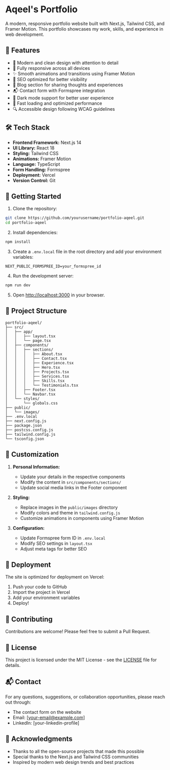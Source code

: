 # Aqeel's Portfolio

A modern, responsive portfolio website built with Next.js, Tailwind CSS, and Framer Motion. This portfolio showcases my work, skills, and experience in web development.

## 🌟 Features

- 🎨 Modern and clean design with attention to detail
- 📱 Fully responsive across all devices
- ✨ Smooth animations and transitions using Framer Motion
- 🎯 SEO optimized for better visibility
- 📝 Blog section for sharing thoughts and experiences
- 📬 Contact form with Formspree integration
- 🌙 Dark mode support for better user experience
- 🚀 Fast loading and optimized performance
- 🔍 Accessible design following WCAG guidelines

## 🛠️ Tech Stack

- **Frontend Framework:** Next.js 14
- **UI Library:** React 18
- **Styling:** Tailwind CSS
- **Animations:** Framer Motion
- **Language:** TypeScript
- **Form Handling:** Formspree
- **Deployment:** Vercel
- **Version Control:** Git

## 🚀 Getting Started

1. Clone the repository:
```bash
git clone https://github.com/yourusername/portfolio-aqeel.git
cd portfolio-aqeel
```

2. Install dependencies:
```bash
npm install
```

3. Create a `.env.local` file in the root directory and add your environment variables:
```env
NEXT_PUBLIC_FORMSPREE_ID=your_formspree_id
```

4. Run the development server:
```bash
npm run dev
```

5. Open [http://localhost:3000](http://localhost:3000) in your browser.

## 📁 Project Structure

```
portfolio-aqeel/
├── src/
│   ├── app/
│   │   ├── layout.tsx
│   │   └── page.tsx
│   ├── components/
│   │   ├── sections/
│   │   │   ├── About.tsx
│   │   │   ├── Contact.tsx
│   │   │   ├── Experience.tsx
│   │   │   ├── Hero.tsx
│   │   │   ├── Projects.tsx
│   │   │   ├── Services.tsx
│   │   │   ├── Skills.tsx
│   │   │   └── Testimonials.tsx
│   │   ├── Footer.tsx
│   │   └── Navbar.tsx
│   └── styles/
│       └── globals.css
├── public/
│   └── images/
├── .env.local
├── next.config.js
├── package.json
├── postcss.config.js
├── tailwind.config.js
└── tsconfig.json
```

## 🎨 Customization

1. **Personal Information:**
   - Update your details in the respective components
   - Modify the content in `src/components/sections/`
   - Update social media links in the Footer component

2. **Styling:**
   - Replace images in the `public/images` directory
   - Modify colors and theme in `tailwind.config.js`
   - Customize animations in components using Framer Motion

3. **Configuration:**
   - Update Formspree form ID in `.env.local`
   - Modify SEO settings in `layout.tsx`
   - Adjust meta tags for better SEO

## 🚀 Deployment

The site is optimized for deployment on Vercel:

1. Push your code to GitHub
2. Import the project in Vercel
3. Add your environment variables
4. Deploy!

## 📝 Contributing

Contributions are welcome! Please feel free to submit a Pull Request.

## 📄 License

This project is licensed under the MIT License - see the [LICENSE](LICENSE) file for details.

## 📬 Contact

For any questions, suggestions, or collaboration opportunities, please reach out through:
- The contact form on the website
- Email: [your-email@example.com]
- LinkedIn: [your-linkedin-profile]

## 🙏 Acknowledgments

- Thanks to all the open-source projects that made this possible
- Special thanks to the Next.js and Tailwind CSS communities
- Inspired by modern web design trends and best practices
